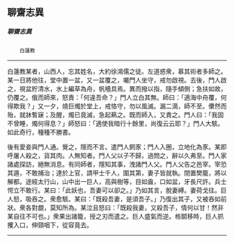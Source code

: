 

## 聊齋志異

##### 聊齋志異
　　`白蓮教`

* * *

白蓮教某者，山西人，忘其姓名，大約徐鴻儒之徒。左道惑衆，慕其術者多師之。某一日將他往，堂中置一盆，又一盆覆之，囑門人坐守，戒勿啟視。去後，門人啟之，視盆貯清水，水上編草為舟，帆檣具焉。異而撥以指，隨手傾側；急扶如故，仍覆之。俄而師來，怒責：「何違吾命？」門人立白其無。師曰：「適海中舟覆，何得欺我？」又一夕，燒巨燭於堂上，戒恪守，勿以風滅。漏二滴，師不至。儽然而殆，就牀暫寐；及醒，燭已竟滅，急起爇之。既而師入，又責之。門人曰：「我固不曾睡，燭何得息？」師怒曰：「適使我暗行十餘里，尚復云云耶？」門人大駭。如此奇行，種種不勝書。

後有愛妾與門人通。覺之，隱而不言。遣門人飼豕；門人入圈，立地化為豕。某即呼屠人殺之，貨其肉。人無知者。門人父以子不歸，過問之，辭以久弗至。門人家諸處探訪，絕無消息。有同師者，隱知其事，洩諸門人父。門人父告之邑宰。宰恐其遁，不敢捕治；達於上官，請甲士千人，圍其第，妻子皆就執。閉置樊籠，將以解都。途經太行山，山中出一巨人，高與樹等，目如盎，口如盆，牙長尺許。兵士愕立不敢行。某曰：「此妖也，吾妻可以卻之。」乃如其言，脫妻縛。妻荷戈往。巨人怒，吸吞之。衆愈駭。某曰：「既殺吾妻，是須吾子。」乃復出其子，又被吞如前狀。衆各對覷，莫知所為。某泣且怒曰：「既殺我妻，又殺吾子，情何以甘！然非某自往不可也。」衆果出諸籠，授之刃而遣之。巨人盛氣而逆。格鬬移時，巨人抓攫入口，伸頸咽下，從容竟去。

* * *

